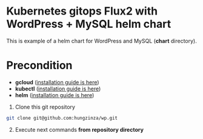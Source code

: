 # Kubernetes gitops Flux2 with WordPress + MySQL helm chart

This is example of a helm chart for WordPress and MySQL (**chart** directory).

# Precondition

* **gcloud** ([installation guide is here](https://cloud.google.com/sdk/docs/quickstarts/))
* **kubectl** ([installation guide is here](https://kubernetes.io/docs/tasks/tools/install-kubectl/))
* **helm** ([installation guide is here](https://helm.sh/docs/intro/install/))

1) Clone this git repository
```sh
git clone git@github.com:hungzinza/wp.git
```
2) Execute next commands **from repository directory**